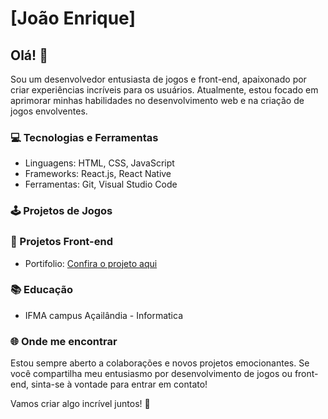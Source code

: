 # [João Enrique]

## Olá! 👋

Sou um desenvolvedor entusiasta de jogos e front-end, apaixonado por criar experiências incríveis para os usuários. Atualmente, estou focado em aprimorar minhas habilidades no desenvolvimento web e na criação de jogos envolventes.

### 💻 Tecnologias e Ferramentas

- Linguagens: HTML, CSS, JavaScript
- Frameworks: React.js, React Native
- Ferramentas: Git, Visual Studio Code

### 🕹️ Projetos de Jogos

### 🚀 Projetos Front-end
- Portifolio: <a href="https://jedev1.github.io/Meu-portifolio/">Confira o projeto aqui</a>

### 📚 Educação

- IFMA campus Açailândia - Informatica

### 🌐 Onde me encontrar


Estou sempre aberto a colaborações e novos projetos emocionantes. Se você compartilha meu entusiasmo por desenvolvimento de jogos ou front-end, sinta-se à vontade para entrar em contato!

Vamos criar algo incrível juntos! 🚀



